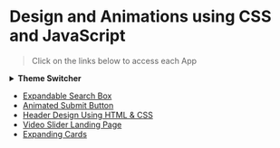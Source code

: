 # Design and Animations using CSS and JavaScript

> Click on the links below to access each App

<details>
<summary><strong>Theme Switcher</strong></summary>
<ul>
<li><a href="https://swarup1996saha.github.io/design-animation/Theme-Switcher/ThemeSwitcher1/"><em>Demo 1</em></a></li>
 <li><a href="https://swarup1996saha.github.io/design-animation/Theme-Switcher/ThemeSwitcher2/"><em>Demo 2</em></a></li>
 <li><a href="https://swarup1996saha.github.io/design-animation/Theme-Switcher/ThemeSwitcher3/"><em>Demo 3</em></a></li>
  <li><a href="https://swarup1996saha.github.io/design-animation/Theme-Switcher/ThemeSwitcher4/"><em>Demo 4</em></a></li>
</ul>
</details>

- [Expandable Search Box](https://swarup1996saha.github.io/design-animation/Google-search)
- [Animated Submit Button](https://swarup1996saha.github.io/design-animation/Thanks-button/)
- [Header Design Using HTML & CSS](https://swarup1996saha.github.io/design-animation/Header-Design/)
- [Video Slider Landing Page](https://swarup1996saha.github.io/design-animation/Video-Slider-Landing-Page/)
- [Expanding Cards](https://swarup1996saha.github.io/design-animation/Expanding-cards/)
